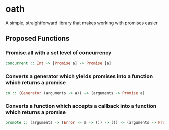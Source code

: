 # oath
A simple, straightforward library that makes working with promises easier

## Proposed Functions
### Promise.all with a set level of concurrency
```haskell
concurrent :: Int -> [Promise a] -> Promise [a]
```

### Converts a generator which yields promises into a function which returns a promise
```haskell
co :: (Generator (arguments -> a)) -> (arguments -> Promise a)
```

### Converts a function which accepts a callback into a function which returns a promise
```haskell
promote :: (arguments -> (Error -> a -> ()) -> ()) -> (arguments -> Promise a)
```
